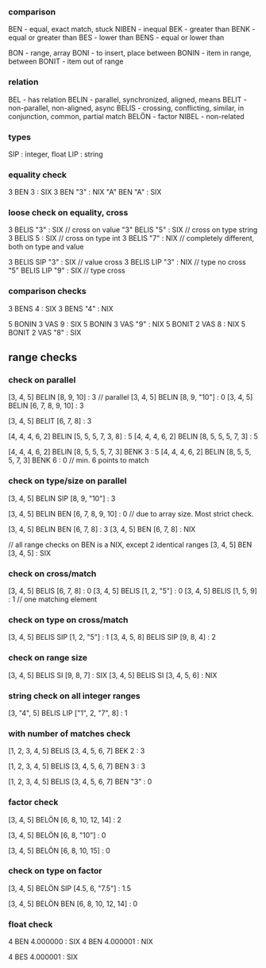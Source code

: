 ### comparison

BEN - equal, exact match, stuck
NIBEN - inequal
BEK - greater than
BENK - equal or greater than
BES - lower than
BENS - equal or lower than

BON - range, array
BONI - to insert, place between
BONIN - item in range, between
BONIT - item out of range

### relation

BEL - has relation
BELIN - parallel, synchronized, aligned, means
BELIT - non-parallel, non-aligned, async
BELIS - crossing, conflicting, similar, in conjunction, common, partial match
BELÖN - factor
NIBEL - non-related


### types

SIP : integer, float
LIP : string

### equality check

3 BEN 3 : SIX
3 BEN "3" : NIX
"A" BEN "A" : SIX

### loose check on equality, cross

3 BELIS "3" : SIX // cross on value
"3" BELIS "5" : SIX // cross on type string
3 BELIS 5 : SIX // cross on type int
3 BELIS "7" : NIX // completely different, both on type and value

3 BELIS SIP "3" : SIX  // value cross
3 BELIS LIP "3" : NIX // type no cross
"5" BELIS LIP "9" : SIX // type cross

### comparison checks

3 BENS 4 : SIX
3 BENS "4" : NIX

5 BONIN 3 VAS 9 : SIX
5 BONIN 3 VAS "9" : NIX
5 BONIT 2 VAS 8 : NIX
5 BONIT 2 VAS "8" : SIX

## range checks

### check on parallel

[3, 4, 5] BELIN [8, 9, 10] : 3 // parallel
[3, 4, 5] BELIN [8, 9, "10"] : 0
[3, 4, 5] BELIN [6, 7, 8, 9, 10] : 3

[3, 4, 5] BELIT [6, 7, 8] : 3

[4, 4, 4, 6, 2] BELIN [5, 5, 5, 7, 3, 8] : 5
[4, 4, 4, 6, 2] BELIN [8, 5, 5, 5, 7, 3] : 5

[4, 4, 4, 6, 2] BELIN [8, 5, 5, 5, 7, 3] BENK 3 : 5
[4, 4, 4, 6, 2] BELIN [8, 5, 5, 5, 7, 3] BENK 6 : 0 // min. 6 points to match


### check on type/size on parallel
[3, 4, 5] BELIN SIP [8, 9, "10"] : 3

[3, 4, 5] BELIN BEN [6, 7, 8, 9, 10] : 0 // due to array size. Most strict check.

[3, 4, 5] BELIN BEN [6, 7, 8] : 3
[3, 4, 5] BEN [6, 7, 8] : NIX

// all range checks on BEN is a NIX, except 2 identical ranges
[3, 4, 5] BEN [3, 4, 5] : SIX

### check on cross/match

[3, 4, 5] BELIS [6, 7, 8] : 0
[3, 4, 5] BELIS [1, 2, "5"] : 0
[3, 4, 5] BELIS [1, 5, 9] : 1 // one matching element

### check on type on cross/match

[3, 4, 5] BELIS SIP [1, 2, "5"] : 1
[3, 4, 5, 8] BELIS SIP [9, 8, 4] : 2

### check on range size

[3, 4, 5] BELIS SI [9, 8, 7] : SIX
[3, 4, 5] BELIS SI [3, 4, 5, 6] : NIX

### string check on all integer ranges

[3, "4", 5] BELIS LIP ["1", 2, "7", 8] : 1

### with number of matches check

[1, 2, 3, 4, 5] BELIS [3, 4, 5, 6, 7] BEK 2 : 3

[1, 2, 3, 4, 5] BELIS [3, 4, 5, 6, 7] BEN 3 : 3

[1, 2, 3, 4, 5] BELIS [3, 4, 5, 6, 7] BEN "3" : 0

### factor check

[3, 4, 5] BELÖN [6, 8, 10, 12, 14] : 2

[3, 4, 5] BELÖN [6, 8, "10"] : 0

[3, 4, 5] BELÖN [6, 8, 10, 15] : 0

### check on type on factor

[3, 4, 5] BELÖN SIP [4.5, 6, "7.5"] : 1.5

[3, 4, 5] BELÖN BEN [6, 8, 10, 12, 14] : 0

### float check

4 BEN 4.000000 : SIX
4 BEN 4.000001 : NIX

4 BES 4.000001 : SIX